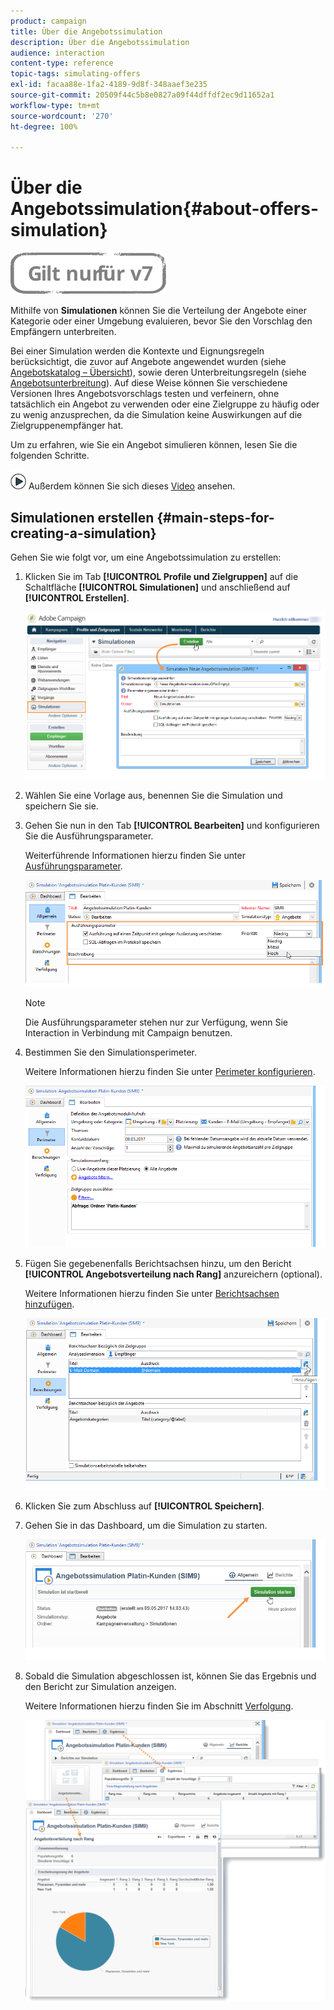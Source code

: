 ```yaml
---
product: campaign
title: Über die Angebotssimulation
description: Über die Angebotssimulation
audience: interaction
content-type: reference
topic-tags: simulating-offers
exl-id: facaa88e-1fa2-4189-9d8f-348aaef3e235
source-git-commit: 20509f44c5b8e0827a09f44dffdf2ec9d11652a1
workflow-type: tm+mt
source-wordcount: '270'
ht-degree: 100%

---
```


# Über die Angebotssimulation{#about-offers-simulation}

![](../../assets/v7-only.svg)

Mithilfe von **Simulationen** können Sie die Verteilung der Angebote einer Kategorie oder einer Umgebung evaluieren, bevor Sie den Vorschlag den Empfängern unterbreiten.

Bei einer Simulation werden die Kontexte und Eignungsregeln berücksichtigt, die zuvor auf Angebote angewendet wurden (siehe [Angebotskatalog – Übersicht](../../interaction/using/offer-catalog-overview.md)), sowie deren Unterbreitungsregeln (siehe [Angebotsunterbreitung](../../interaction/using/managing-offer-presentation.md)). Auf diese Weise können Sie verschiedene Versionen Ihres Angebotsvorschlags testen und verfeinern, ohne tatsächlich ein Angebot zu verwenden oder eine Zielgruppe zu häufig oder zu wenig anzusprechen, da die Simulation keine Auswirkungen auf die Zielgruppenempfänger hat.

Um zu erfahren, wie Sie ein Angebot simulieren können, lesen Sie die folgenden Schritte.

![](assets/do-not-localize/how-to-video.png) Außerdem können Sie sich dieses [Video](https://helpx.adobe.com/campaign/classic/how-to/simulate-offer-in-acv6.html?playlist=/ccx/v1/collection/product/campaign/classic/segment/digital-marketers/explevel/intermediate/applaunch/introduction/collection.ccx.js&amp;ref=helpx.adobe.com) ansehen.

## Simulationen erstellen {#main-steps-for-creating-a-simulation}

Gehen Sie wie folgt vor, um eine Angebotssimulation zu erstellen:

1. Klicken Sie im Tab **[!UICONTROL Profile und Zielgruppen]** auf die Schaltfläche **[!UICONTROL Simulationen]** und anschließend auf **[!UICONTROL Erstellen]**.

   ![](assets/offer_simulation_001.png)

1. Wählen Sie eine Vorlage aus, benennen Sie die Simulation und speichern Sie sie.
1. Gehen Sie nun in den Tab **[!UICONTROL Bearbeiten]** und konfigurieren Sie die Ausführungsparameter.

   Weiterführende Informationen hierzu finden Sie unter [Ausführungsparameter](../../interaction/using/execution-settings.md).

   ![](assets/offer_simulation_003.png)

   >[!NOTE]
   >
   >Die Ausführungsparameter stehen nur zur Verfügung, wenn Sie Interaction in Verbindung mit Campaign benutzen.

1. Bestimmen Sie den Simulationsperimeter.

   Weitere Informationen hierzu finden Sie unter [Perimeter konfigurieren](../../interaction/using/simulation-scope.md#definition-of-the-scope).

   ![](assets/offer_simulation_004.png)

1. Fügen Sie gegebenenfalls Berichtsachsen hinzu, um den Bericht **[!UICONTROL Angebotsverteilung nach Rang]** anzureichern (optional).

   Weitere Informationen hierzu finden Sie unter [Berichtsachsen hinzufügen](../../interaction/using/simulation-scope.md#adding-reporting-axes).

   ![](assets/offer_simulation_005.png)

1. Klicken Sie zum Abschluss auf **[!UICONTROL Speichern]**.
1. Gehen Sie in das Dashboard, um die Simulation zu starten.

   ![](assets/offer_simulation_006.png)

1. Sobald die Simulation abgeschlossen ist, können Sie das Ergebnis und den Bericht zur Simulation anzeigen.

   Weitere Informationen hierzu finden Sie im Abschnitt [Verfolgung](../../interaction/using/simulation-tracking.md).

   ![](assets/offer_simulation_007.png)
